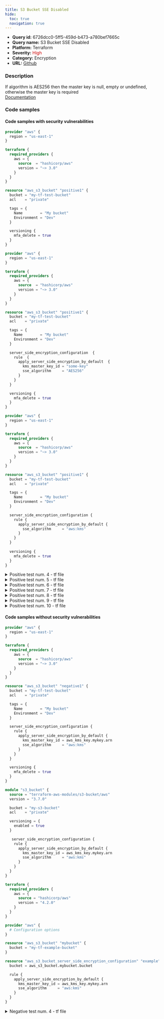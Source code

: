 ```yaml
---
title: S3 Bucket SSE Disabled
hide:
  toc: true
  navigation: true
---
```


<style>
  .highlight .hll {
    background-color: #ff171742;
  }
  .md-content {
    max-width: 1100px;
    margin: 0 auto;
  }
</style>

-   **Query id:** 6726dcc0-5ff5-459d-b473-a780bef7665c
-   **Query name:** S3 Bucket SSE Disabled
-   **Platform:** Terraform
-   **Severity:** <span style="color:#C00">High</span>
-   **Category:** Encryption
-   **URL:** [Github](https://github.com/Checkmarx/kics/tree/master/assets/queries/terraform/aws/s3_bucket_sse_disabled)

### Description
If algorithm is AES256 then the master key is null, empty or undefined, otherwise the master key is required<br>
[Documentation](https://registry.terraform.io/providers/hashicorp/aws/latest/docs/resources/s3_bucket#server_side_encryption_configuration)

### Code samples
#### Code samples with security vulnerabilities
```tf title="Positive test num. 1 - tf file" hl_lines="14"
provider "aws" {
  region = "us-east-1"
}

terraform {
  required_providers {
    aws = {
      source  = "hashicorp/aws"
      version = "~> 3.0"
    }
  }
}

resource "aws_s3_bucket" "positive1" {
  bucket = "my-tf-test-bucket"
  acl    = "private"

  tags = {
    Name        = "My bucket"
    Environment = "Dev"
  }

  versioning {
    mfa_delete = true
  }
}

```
```tf title="Positive test num. 2 - tf file" hl_lines="26"
provider "aws" {
  region = "us-east-1"
}

terraform {
  required_providers {
    aws = {
      source  = "hashicorp/aws"
      version = "~> 3.0"
    }
  }
}

resource "aws_s3_bucket" "positive1" {
  bucket = "my-tf-test-bucket"
  acl    = "private"

  tags = {
    Name        = "My bucket"
    Environment = "Dev"
  }

  server_side_encryption_configuration  {
    rule  {
      apply_server_side_encryption_by_default  {
        kms_master_key_id = "some-key"
        sse_algorithm     = "AES256"
      }
    }
  }

  versioning {
    mfa_delete = true
  }
}

```
```tf title="Positive test num. 3 - tf file" hl_lines="26"
provider "aws" {
  region = "us-east-1"
}

terraform {
  required_providers {
    aws = {
      source  = "hashicorp/aws"
      version = "~> 3.0"
    }
  }
}

resource "aws_s3_bucket" "positive1" {
  bucket = "my-tf-test-bucket"
  acl    = "private"

  tags = {
    Name        = "My bucket"
    Environment = "Dev"
  }

  server_side_encryption_configuration {
    rule {
      apply_server_side_encryption_by_default {
        sse_algorithm     = "aws:kms"
      }
    }
  }
  
  versioning {
    mfa_delete = true
  }
}

```
<details><summary>Positive test num. 4 - tf file</summary>

```tf hl_lines="1"
module "s3_bucket" {
  source = "terraform-aws-modules/s3-bucket/aws"
  version = "3.7.0"

  bucket = "my-s3-bucket"
  acl    = "private"

  versioning = {
    enabled = true
  }

}

```
</details>
<details><summary>Positive test num. 5 - tf file</summary>

```tf hl_lines="15"
module "s3_bucket" {
  source = "terraform-aws-modules/s3-bucket/aws"
  version = "3.7.0"

  bucket = "my-s3-bucket"
  acl    = "private"

  versioning = {
    enabled = true
  }

  server_side_encryption_configuration  {
    rule  {
      apply_server_side_encryption_by_default  {
        kms_master_key_id = "some-key"
        sse_algorithm     = "AES256"
      }
    }
  }
}

```
</details>
<details><summary>Positive test num. 6 - tf file</summary>

```tf hl_lines="15"
module "s3_bucket" {
  source = "terraform-aws-modules/s3-bucket/aws"
  version = "3.7.0"

  bucket = "my-s3-bucket"
  acl    = "private"

  versioning = {
    enabled = true
  }

   server_side_encryption_configuration {
    rule {
      apply_server_side_encryption_by_default {
        sse_algorithm     = "aws:kms"
      }
    }
  }
}

```
</details>
<details><summary>Positive test num. 7 - tf file</summary>

```tf hl_lines="14"
terraform {
  required_providers {
    aws = {
      source = "hashicorp/aws"
      version = "4.2.0"
    }
  }
}

provider "aws" {
  # Configuration options
}

resource "aws_s3_bucket" "mybucket0" {
  bucket = "my-tf-example-bucket"
}


```
</details>
<details><summary>Positive test num. 8 - tf file</summary>

```tf hl_lines="23"
terraform {
  required_providers {
    aws = {
      source = "hashicorp/aws"
      version = "4.2.0"
    }
  }
}

provider "aws" {
  # Configuration options
}

resource "aws_s3_bucket" "mybucket1" {
  bucket = "my-tf-example-bucket"
}

resource "aws_s3_bucket_server_side_encryption_configuration" "example2" {
  bucket = aws_s3_bucket.mybucket1.bucket

  rule {
    apply_server_side_encryption_by_default  {
        kms_master_key_id = "some-key"
        sse_algorithm     = "AES256"
    }
  }
}

```
</details>
<details><summary>Positive test num. 9 - tf file</summary>

```tf hl_lines="23"
terraform {
  required_providers {
    aws = {
      source = "hashicorp/aws"
      version = "4.2.0"
    }
  }
}

provider "aws" {
  # Configuration options
}

resource "aws_s3_bucket" "mybucket2" {
  bucket = "my-tf-example-bucket"
}

resource "aws_s3_bucket_server_side_encryption_configuration" "example3" {
  bucket = aws_s3_bucket.mybucket2.bucket

  rule {
    apply_server_side_encryption_by_default {
        sse_algorithm     = "aws:kms"
    }
  }
}

```
</details>
<details><summary>Positive test num. 10 - tf file</summary>

```tf hl_lines="21"
terraform {
  required_providers {
    aws = {
      source = "hashicorp/aws"
      version = "4.2.0"
    }
  }
}

provider "aws" {
  # Configuration options
}

resource "aws_s3_bucket" "mybucket22" {
  bucket = "my-tf-example-bucket"
}

resource "aws_s3_bucket_server_side_encryption_configuration" "example33" {
  bucket = aws_s3_bucket.mybucket22.bucket

  rule {
    bucket_key_enabled = false
  }
}

```
</details>


#### Code samples without security vulnerabilities
```tf title="Negative test num. 1 - tf file"
provider "aws" {
  region = "us-east-1"
}

terraform {
  required_providers {
    aws = {
      source  = "hashicorp/aws"
      version = "~> 3.0"
    }
  }
}

resource "aws_s3_bucket" "negative1" {
  bucket = "my-tf-test-bucket"
  acl    = "private"

  tags = {
    Name        = "My bucket"
    Environment = "Dev"
  }

  server_side_encryption_configuration {
    rule {
      apply_server_side_encryption_by_default {
        kms_master_key_id = aws_kms_key.mykey.arn
        sse_algorithm     = "aws:kms"
      }
    }
  }

  versioning {
    mfa_delete = true
  }
}

```
```tf title="Negative test num. 2 - tf file"
module "s3_bucket" {
  source = "terraform-aws-modules/s3-bucket/aws"
  version = "3.7.0"

  bucket = "my-s3-bucket"
  acl    = "private"

  versioning = {
    enabled = true
  }

   server_side_encryption_configuration {
    rule {
      apply_server_side_encryption_by_default {
        kms_master_key_id = aws_kms_key.mykey.arn
        sse_algorithm     = "aws:kms"
      }
    }
  }
}

```
```tf title="Negative test num. 3 - tf file"
terraform {
  required_providers {
    aws = {
      source = "hashicorp/aws"
      version = "4.2.0"
    }
  }
}

provider "aws" {
  # Configuration options
}

resource "aws_s3_bucket" "mybucket" {
  bucket = "my-tf-example-bucket"
}

resource "aws_s3_bucket_server_side_encryption_configuration" "example" {
  bucket = aws_s3_bucket.mybucket.bucket

  rule {
    apply_server_side_encryption_by_default {
      kms_master_key_id = aws_kms_key.mykey.arn
      sse_algorithm     = "aws:kms"
    }
  }
}

```
<details><summary>Negative test num. 4 - tf file</summary>

```tf
terraform {
  required_providers {
    aws = {
      source  = "hashicorp/aws"
      version = "4.2.0"
    }
  }
}

provider "aws" {
  # Configuration options
}

resource "aws_s3_bucket" "mybucket22" {
  count  = 1
  bucket = "my-tf-example-bucket"
}

resource "aws_s3_bucket_server_side_encryption_configuration" "example33" {
  count  = 1
  bucket = aws_s3_bucket.mybucket22[count.index].bucket

  rule {
    apply_server_side_encryption_by_default {
      sse_algorithm = "AES256"
    }
  }
}

```
</details>
